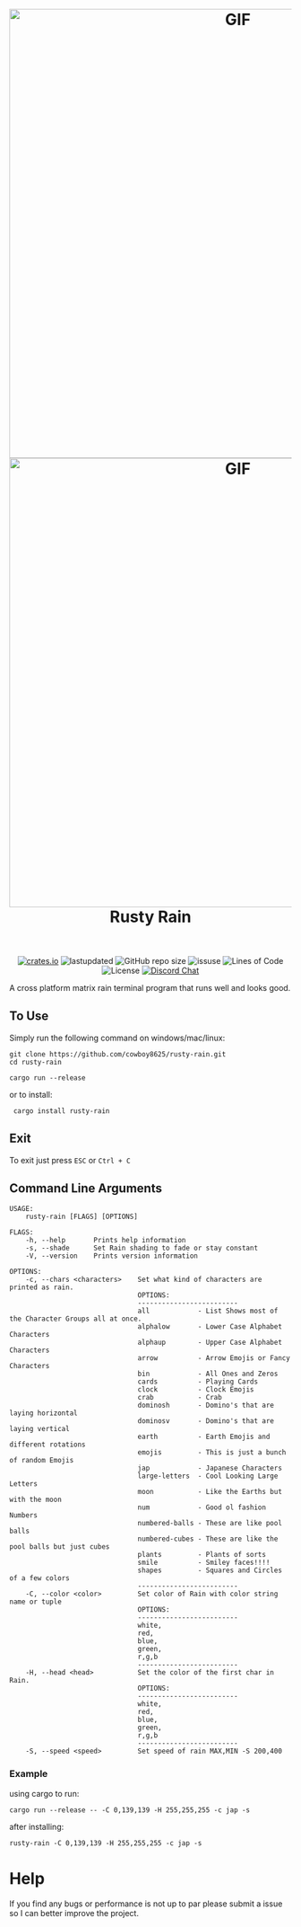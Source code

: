 <h1 align="center">
  <br>
  <img src="https://user-images.githubusercontent.com/43012445/105452071-411e4880-5c43-11eb-8ae2-4de61f310bf9.gif" alt="GIF" width="800">
  <img src="https://cdn.discordapp.com/attachments/509849754583302154/812942011400847391/emoji_rain.gif" alt="GIF" width="800">
  <br>
  Rusty Rain
  <br>
  <br>
</h1>

<p align="center">
  <a href="https://crates.io/crates/rusty-rain"><img alt="crates.io" src="https://img.shields.io/crates/v/rusty-rain.svg"></a>
  <a><img alt="lastupdated" src="https://img.shields.io/github/last-commit/cowboy8625/rusty-rain"></a>
  <a><img alt="GitHub repo size" src="https://img.shields.io/github/repo-size/cowboy8625/rusty-rain"></a>
  <a><img alt="issuse" src="https://img.shields.io/github/issues/cowboy8625/rusty-rain"></a>
  <a><img alt="Lines of Code" src="https://img.shields.io/tokei/lines/github/cowboy8625/rusty-rain"></a>
  <a><img alt="License" src="https://img.shields.io/badge/License-MIT-blue.svg"></a>
  <a href="https://discord.gg/KwnGX8P"><img alt="Discord Chat" src="https://img.shields.io/discord/509849754155614230"></a>
</p>

A cross platform matrix rain terminal program that runs well and looks good.

## To Use

Simply run the following command on windows/mac/linux:

```
git clone https://github.com/cowboy8625/rusty-rain.git
cd rusty-rain
```
```
cargo run --release
```

or to install:

```
 cargo install rusty-rain
```

## Exit

To exit just press `ESC` or `Ctrl + C`


## Command Line Arguments

```
USAGE:
    rusty-rain [FLAGS] [OPTIONS]

FLAGS:
    -h, --help       Prints help information
    -s, --shade      Set Rain shading to fade or stay constant
    -V, --version    Prints version information

OPTIONS:
    -c, --chars <characters>    Set what kind of characters are printed as rain.
                                OPTIONS:
                                -------------------------
                                all            - List Shows most of the Character Groups all at once.
                                alphalow       - Lower Case Alphabet Characters
                                alphaup        - Upper Case Alphabet Characters
                                arrow          - Arrow Emojis or Fancy Characters
                                bin            - All Ones and Zeros
                                cards          - Playing Cards
                                clock          - Clock Emojis
                                crab           - Crab
                                dominosh       - Domino's that are laying horizontal
                                dominosv       - Domino's that are laying vertical
                                earth          - Earth Emojis and different rotations
                                emojis         - This is just a bunch of random Emojis
                                jap            - Japanese Characters
                                large-letters  - Cool Looking Large Letters
                                moon           - Like the Earths but with the moon
                                num            - Good ol fashion Numbers
                                numbered-balls - These are like pool balls
                                numbered-cubes - These are like the pool balls but just cubes
                                plants         - Plants of sorts
                                smile          - Smiley faces!!!!
                                shapes         - Squares and Circles of a few colors
                                -------------------------
    -C, --color <color>         Set color of Rain with color string name or tuple
                                OPTIONS:
                                -------------------------
                                white,
                                red,
                                blue,
                                green,
                                r,g,b
                                -------------------------
    -H, --head <head>           Set the color of the first char in Rain.
                                OPTIONS:
                                -------------------------
                                white,
                                red,
                                blue,
                                green,
                                r,g,b
                                -------------------------
    -S, --speed <speed>         Set speed of rain MAX,MIN -S 200,400

```

### Example

using cargo to run:

`cargo run --release -- -C 0,139,139 -H 255,255,255 -c jap -s`

after installing:

`rusty-rain -C 0,139,139 -H 255,255,255 -c jap -s`

# Help

If you find any bugs or performance is not up to par please submit a issue so I can better improve
the project.
